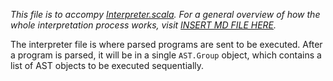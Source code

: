 *This file is to accompy [Interpreter.scala](../shared/src/main/scala/Interpreter.scala). For a general overview of how the whole interpretation process works, visit [INSERT MD FILE HERE](link).*

The interpreter file is where parsed programs are sent to be executed. After a program is parsed, it will be in a single `AST.Group` object, which contains a list of AST objects to be executed sequentially.
